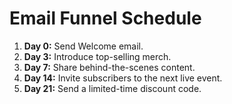 # Email Funnel Schedule

1. **Day 0:** Send Welcome email.
2. **Day 3:** Introduce top-selling merch.
3. **Day 7:** Share behind-the-scenes content.
4. **Day 14:** Invite subscribers to the next live event.
5. **Day 21:** Send a limited-time discount code.
